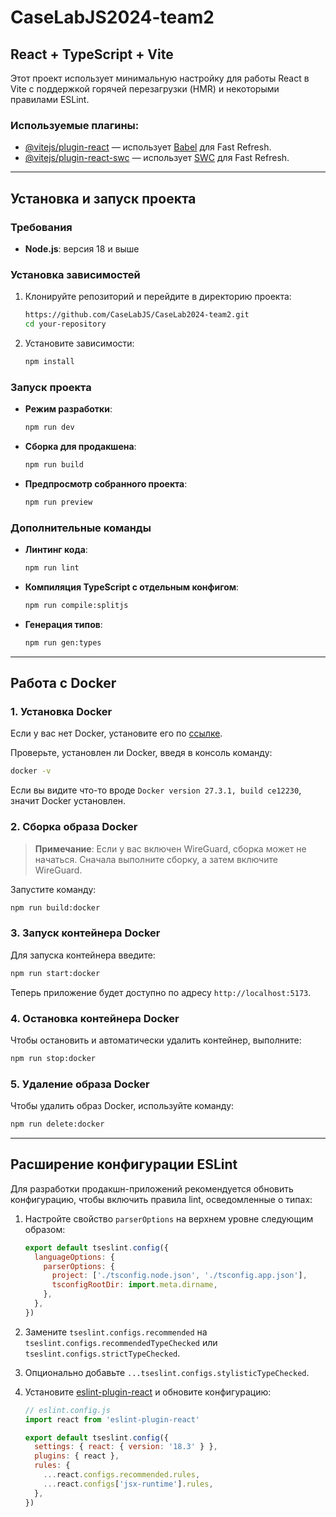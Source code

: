 
# CaseLabJS2024-team2

## React + TypeScript + Vite

Этот проект использует минимальную настройку для работы React в Vite с поддержкой горячей перезагрузки (HMR) и некоторыми правилами ESLint.

### Используемые плагины:

- [@vitejs/plugin-react](https://github.com/vitejs/vite-plugin-react/blob/main/packages/plugin-react/README.md) — использует [Babel](https://babeljs.io/) для Fast Refresh.
- [@vitejs/plugin-react-swc](https://github.com/vitejs/vite-plugin-react-swc) — использует [SWC](https://swc.rs/) для Fast Refresh.

---

## Установка и запуск проекта

### Требования

- **Node.js**: версия 18 и выше

### Установка зависимостей

1. Клонируйте репозиторий и перейдите в директорию проекта:

   ```bash
   https://github.com/CaseLabJS/CaseLab2024-team2.git
   cd your-repository
   ```

2. Установите зависимости:

   ```bash
   npm install
   ```

### Запуск проекта

- **Режим разработки**:

   ```bash
   npm run dev
   ```

- **Сборка для продакшена**:

   ```bash
   npm run build
   ```

- **Предпросмотр собранного проекта**:

   ```bash
   npm run preview
   ```

### Дополнительные команды

- **Линтинг кода**:

   ```bash
   npm run lint
   ```

- **Компиляция TypeScript с отдельным конфигом**:

   ```bash
   npm run compile:splitjs
   ```

- **Генерация типов**:

   ```bash
   npm run gen:types
   ```

---

## Работа с Docker

### 1. Установка Docker

Если у вас нет Docker, установите его по [ссылке](https://www.docker.com/get-started/).

Проверьте, установлен ли Docker, введя в консоль команду:

```bash
docker -v
```

Если вы видите что-то вроде `Docker version 27.3.1, build ce12230`, значит Docker установлен.

### 2. Сборка образа Docker

> **Примечание**: Если у вас включен WireGuard, сборка может не начаться. Сначала выполните сборку, а затем включите WireGuard.

Запустите команду:

```bash
npm run build:docker
```

### 3. Запуск контейнера Docker

Для запуска контейнера введите:

```bash
npm run start:docker
```

Теперь приложение будет доступно по адресу `http://localhost:5173`.

### 4. Остановка контейнера Docker

Чтобы остановить и автоматически удалить контейнер, выполните:

```bash
npm run stop:docker
```

### 5. Удаление образа Docker

Чтобы удалить образ Docker, используйте команду:

```bash
npm run delete:docker
```

---

## Расширение конфигурации ESLint

Для разработки продакшн-приложений рекомендуется обновить конфигурацию, чтобы включить правила lint, осведомленные о типах:

1. Настройте свойство `parserOptions` на верхнем уровне следующим образом:

   ```js
   export default tseslint.config({
     languageOptions: {
       parserOptions: {
         project: ['./tsconfig.node.json', './tsconfig.app.json'],
         tsconfigRootDir: import.meta.dirname,
       },
     },
   })
   ```

2. Замените `tseslint.configs.recommended` на `tseslint.configs.recommendedTypeChecked` или `tseslint.configs.strictTypeChecked`.
3. Опционально добавьте `...tseslint.configs.stylisticTypeChecked`.
4. Установите [eslint-plugin-react](https://github.com/jsx-eslint/eslint-plugin-react) и обновите конфигурацию:

   ```js
   // eslint.config.js
   import react from 'eslint-plugin-react'

   export default tseslint.config({
     settings: { react: { version: '18.3' } },
     plugins: { react },
     rules: {
       ...react.configs.recommended.rules,
       ...react.configs['jsx-runtime'].rules,
     },
   })
   ```
